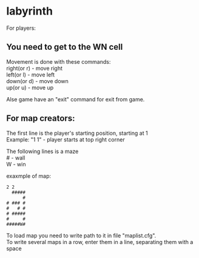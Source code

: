 # labyrinth

For players:

You need to get to the WN cell
---

Movement is done with these commands:  
  right(or r) - move right  
  left(or l)  - move left  
  down(or d)  - move down  
  up(or u)    - move up  

Alse game have an "exit" command for exit from game.

For map creators:
---

The first line is the player's starting position, starting at 1  
Example: "1 1" - player starts at top right corner  

The following lines is a maze  
  \# - wall  
  W - win  

exaxmple of map:
```
2 2
  #####
      #
# ### #
#   # #
# #####
#     #
#####W#
```

To load map you need to write path to it in file "maplist.cfg".  
To write several maps in a row, enter them in a line, separating them with a space
